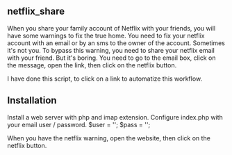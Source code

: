 ## netflix_share
When you share your family account of Netflix with your friends, you will have some warnings to fix the true home.
You need to fix your netflix account with an email or by an sms to the owner of the account. Sometimes it's not you.
To bypass this warning, you need to share your netflix email with your friend. But it's boring.
You need to go to the email box, click on the message, open the link, then click on the netflix button.

I have done this script, to click on a link to automatize this workflow.

## Installation
Install a web server with php and imap extension.
Configure index.php with your email user / password.
$user = '';
$pass = ''; 

When you have the netflix warning, open the website, then click on the netflix button.

